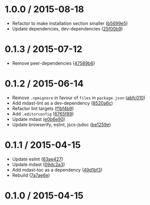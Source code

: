 <!--mdast setext-->

<!--lint disable no-multiple-toplevel-headings-->

1.0.0 / 2015-08-18
==================

*   Refactor to make installation section smaller ([b5699e5](https://github.com/wooorm/mdast-heading/commit/b5699e5))
*   Update dependencies, dev-dependencies ([25f00b9](https://github.com/wooorm/mdast-heading/commit/25f00b9))

0.1.3 / 2015-07-12
==================

*   Remove peer-dependencies ([47589b6](https://github.com/wooorm/mdast-heading/commit/47589b6))

0.1.2 / 2015-06-14
==================

*   Remove `.npmignore` in favour of `files` in `package.json` ([abfc010](https://github.com/wooorm/mdast-heading/commit/abfc010))
*   Add mdast-lint as a dev-dependency ([8520a6c](https://github.com/wooorm/mdast-heading/commit/8520a6c))
*   Refactor lint targets ([f1bf4b9](https://github.com/wooorm/mdast-heading/commit/f1bf4b9))
*   Add `.editorconfig` ([6765f89](https://github.com/wooorm/mdast-heading/commit/6765f89))
*   Update mdast ([e0b6e90](https://github.com/wooorm/mdast-heading/commit/e0b6e90))
*   Update browserify, eslint, jscs-jsdoc ([be1259e](https://github.com/wooorm/mdast-heading/commit/be1259e))

0.1.1 / 2015-04-15
==================

*   Update eslint ([63ae427](https://github.com/wooorm/mdast-heading/commit/63ae427))
*   Update mdast ([09dc2a3](https://github.com/wooorm/mdast-heading/commit/09dc2a3))
*   Add mdast-toc as a dependency ([49d1bf3](https://github.com/wooorm/mdast-heading/commit/49d1bf3))
*   Rebuild ([7a7ae6e](https://github.com/wooorm/mdast-heading/commit/7a7ae6e))

0.1.0 / 2015-04-15
==================

